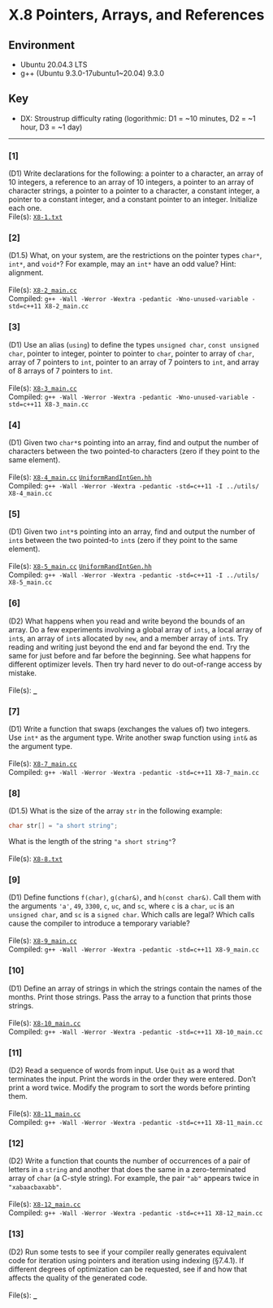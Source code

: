 # X.8 Pointers, Arrays, and References

## Environment
- Ubuntu 20.04.3 LTS
- g++ (Ubuntu 9.3.0-17ubuntu1~20.04) 9.3.0

## Key
- DX: Stroustrup difficulty rating (logorithmic: D1 = ~10 minutes, D2 = ~1 hour, D3 = ~1 day)

---

### \[1\]
(D1) Write declarations for the following: a pointer to a character, an array of 10 integers, a reference to an array of 10 integers, a pointer to an array of character strings, a pointer to a pointer to a character, a constant integer, a pointer to a constant integer, and a constant pointer to an integer. Initialize each one.\
File(s): [`X8-1.txt`](./X8-1.txt)

### \[2\]
(D1.5) What, on your system, are the restrictions on the pointer types `char*`, `int*`, and `void*`? For example, may an `int*` have an odd value? Hint: alignment.\
\
File(s): [`X8-2_main.cc`](./X8-2_main.cc)\
Compiled: `g++ -Wall -Werror -Wextra -pedantic -Wno-unused-variable -std=c++11 X8-2_main.cc`

### \[3\]
(D1) Use an alias (`using`) to define the types `unsigned char`, `const unsigned char`, pointer to integer, pointer to pointer to `char`, pointer to array of `char`, array of 7 pointers to `int`, pointer to an array of 7 pointers to `int`, and array of 8 arrays of 7 pointers to `int`.\
\
File(s): [`X8-3_main.cc`](./X8-3_main.cc)\
Compiled: `g++ -Wall -Werror -Wextra -pedantic -Wno-unused-variable -std=c++11 X8-3_main.cc`

### \[4\]
(D1) Given two `char*`s pointing into an array, find and output the number of characters between the two pointed-to characters (zero if they point to the same element).\
\
File(s): [`X8-4_main.cc`](./X8-4_main.cc) [`UniformRandIntGen.hh`](../utils/UniformRandIntGen.hh)\
Compiled: `g++ -Wall -Werror -Wextra -pedantic -std=c++11 -I ../utils/ X8-4_main.cc`

### \[5\]
(D1) Given two `int*`s pointing into an array, find and output the number of `int`s between the
two pointed-to `int`s (zero if they point to the same element).\
\
File(s): [`X8-5_main.cc`](./X8-5_main.cc) [`UniformRandIntGen.hh`](../utils/UniformRandIntGen.hh)\
Compiled: `g++ -Wall -Werror -Wextra -pedantic -std=c++11 -I ../utils/ X8-5_main.cc`

### \[6\]
(D2) What happens when you read and write beyond the bounds of an array. Do a few experiments involving a global array of `ints`, a local array of `int`s, an array of `int`s allocated by `new`, and a member array of `int`s. Try reading and writing just beyond the end and far beyond the end. Try the same for just before and far before the beginning. See what happens for different optimizer levels. Then try hard never to do out-of-range access by mistake.\
\
File(s): [`_`](./)

### \[7\]
(D1) Write a function that swaps (exchanges the values of) two integers. Use `int*` as the argument type. Write another swap function using `int&` as the argument type.\
\
File(s): [`X8-7_main.cc`](./X8-7_main.cc)\
Compiled: `g++ -Wall -Werror -Wextra -pedantic -std=c++11 X8-7_main.cc`

### \[8\]
(D1.5) What is the size of the array `str` in the following example:
```C++
char str[] = "a short string";
```
What is the length of the string `"a short string"`?\
\
File(s): [`X8-8.txt`](./X8-8.txt)

### \[9\]
(D1) Define functions `f(char)`, `g(char&)`, and `h(const char&)`. Call them with the arguments `'a'`, `49`, `3300`, `c`, `uc`, and `sc`, where `c` is a `char`, `uc` is an `unsigned char`, and `sc` is a `signed char`. Which calls are legal? Which calls cause the compiler to introduce a temporary variable?\
\
File(s): [`X8-9_main.cc`](./X8-9_main.cc)\
Compiled: `g++ -Wall -Werror -Wextra -pedantic -std=c++11 X8-9_main.cc`


### \[10\]
(D1) Define an array of strings in which the strings contain the names of the months. Print those strings. Pass the array to a function that prints those strings.\
\
File(s): [`X8-10_main.cc`](./X8-10_main.cc)\
Compiled: `g++ -Wall -Werror -Wextra -pedantic -std=c++11 X8-10_main.cc`

### \[11\]
(D2) Read a sequence of words from input. Use `Quit` as a word that terminates the input. Print the words in the order they were entered. Don’t print a word twice. Modify the program to sort the words before printing them.\
\
File(s): [`X8-11_main.cc`](./X8-11_main.cc)\
Compiled: `g++ -Wall -Werror -Wextra -pedantic -std=c++11 X8-11_main.cc`

### \[12\]
(D2) Write a function that counts the number of occurrences of a pair of letters in a `string` and another that does the same in a zero-terminated array of `char` (a C-style string). For example, the pair `"ab"` appears twice in `"xabaacbaxabb"`.\
\
File(s): [`X8-12_main.cc`](./X8-12_main.cc)\
Compiled: `g++ -Wall -Werror -Wextra -pedantic -std=c++11 X8-12_main.cc`

### \[13\]
(D2) Run some tests to see if your compiler really generates equivalent code for iteration using pointers and iteration using indexing (§7.4.1). If different degrees of optimization can be requested, see if and how that affects the quality of the generated code.\
\
File(s): [`_`](./)
